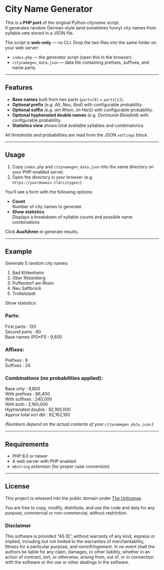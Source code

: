 # City Name Generator

This is a **PHP port** of the original Python *cityname* script.  
It generates random German-style (and sometimes funny) city names from syllable sets stored in a JSON file.  

The script is **web-only** — no CLI. Drop the two files into the same folder on your web server:

- `index.php` — the generator script (open this in the browser).
- `citynamegen_data.json` — data file containing prefixes, suffixes, and name parts.

---

## Features

- **Base names** built from two parts (`parts[0]` + `parts[1]`).
- **Optional prefix** (e.g. *Alt*, *Neu*, *Bad*) with configurable probability.
- **Optional suffix** (e.g. *am Rhein*, *im Harz*) with configurable probability.
- **Optional hyphenated double names** (e.g. *Dortmund-Bielefeld*) with configurable probability.
- **Statistics view** shows total available syllables and combinatorics.

All thresholds and probabilities are read from the JSON `settings` block.

---

## Usage

1. Copy `index.php` and `citynamegen_data.json` into the same directory on your PHP-enabled server.
2. Open the directory in your browser (e.g. `https://yourdomain.tld/citygen/`).

You’ll see a form with the following options:

- **Count**  
  Number of city names to generate
- **Show statistics**  
  Displays a breakdown of syllable counts and possible name combinations

Click **Ausführen** to generate results.

---

## Example

Generate 5 random city names:

1. Bad Klötenheim
2. Ober Ritzenberg
3. Puffendorf am Rhein
4. Neu Saftbrück
5. Trottelstadt

Show statistics:

### Parts:
First parts : 120  
Second parts : 80  
Base names (P0×P1) : 9,600  

### Affixes:
Prefixes : 8  
Suffixes : 24  
### Combinations (no probabilities applied):

Base only : 9,600  
With prefixes : 86,400  
With suffixes : 240,000  
With both : 2,160,000  
Hyphenated double : 92,160,000  
Approx total incl dbl : 92,162,160  


*(Numbers depend on the actual contents of your `citynamegen_data.json`.)*

---

## Requirements

- PHP 8.0 or newer
- A web server with PHP enabled
- `mbstring` extension (for proper case conversion)

---

## License

This project is released into the public domain under [The Unlicense](https://unlicense.org/).

You are free to copy, modify, distribute, and use the code and data for any purpose, commercial or non-commercial, without restriction.  

### Disclaimer
This software is provided "AS IS", without warranty of any kind, express or implied, including but not limited to the warranties of merchantability, fitness for a particular purpose, and noninfringement. In no event shall the authors be liable for any claim, damages, or other liability, whether in an action of contract, tort, or otherwise, arising from, out of, or in connection with the software or the use or other dealings in the software.
